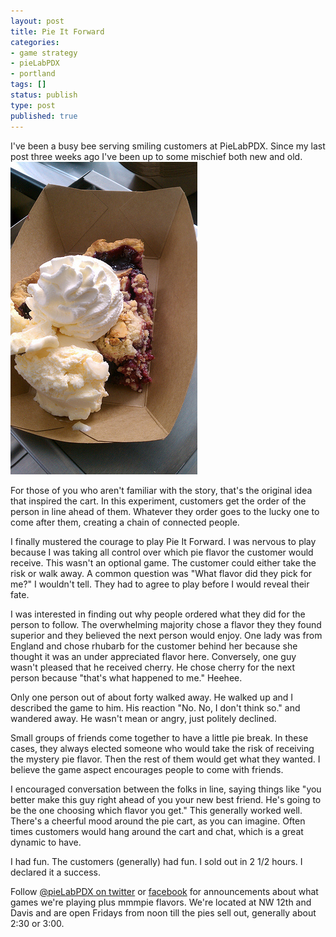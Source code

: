 ```yaml
---
layout: post
title: Pie It Forward
categories:
- game strategy
- pieLabPDX
- portland
tags: []
status: publish
type: post
published: true
---
```

I've been a busy bee serving smiling customers at PieLabPDX. Since my last post three weeks ago I've been up to some mischief both new and old.
<a href="/img/berry_pie.jpg"><img src="/img/berry_pie.jpg" alt="" title="berry_pie" width="299" height="500" class="size-full wp-image-155" /></a>

For those of you who aren't familiar with the story, that's the original idea that inspired the cart. In this experiment, customers get the order of the person in line ahead of them. Whatever they order goes to the lucky one to come after them, creating a chain of connected people.

I finally mustered the courage to play Pie It Forward. I was nervous to play because I was taking all control over which pie flavor the customer would receive. This wasn't an optional game. The customer could either take the risk or walk away. A common question was "What flavor did they pick for me?" I wouldn't tell. They had to agree to play before I would reveal their fate.

I was interested in finding out why people ordered what they did for the person to follow. The overwhelming majority chose a flavor they they found superior and they believed the next person would enjoy. One lady was from England and chose rhubarb for the customer behind her because she thought it was an under appreciated flavor here. Conversely, one guy wasn't pleased that he received cherry. He chose cherry for the next person because "that's what happened to me." Heehee.

Only one person out of about forty walked away. He walked up and I described the game to him. His reaction "No. No, I don't think so." and wandered away. He wasn't mean or angry, just politely declined.

Small groups of friends come together to have a little pie break. In these cases, they always elected someone who would take the risk of receiving the mystery pie flavor. Then the rest of them would get what they wanted. I believe the game aspect encourages people to come with friends.

I encouraged conversation between the folks in line, saying things like "you better make this guy right ahead of you your new best friend. He's going to be the one choosing which flavor you get." This generally worked well. There's a cheerful mood around the pie cart, as you can imagine. Often times customers would hang around the cart and chat, which is a great dynamic to have.

I had fun. The customers (generally) had fun. I sold out in 2 1/2 hours. I declared it a success.

Follow <a href="http://twitter.com/pieLabPDX">@pieLabPDX on twitter</a> or <a href="http://www.facebook.com/pages/Portland-OR/PieLabPDX/122527544463697?__a=8&">facebook</a> for announcements about what games we're playing plus mmmpie flavors. We're located at NW 12th and Davis and are open Fridays from noon till the pies sell out, generally about 2:30 or 3:00.
